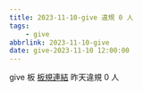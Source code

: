 ```yaml
---
title: 2023-11-10-give 違規 0 人
tags:
    - give
abbrlink: 2023-11-10-give
date: give-2023-11-10 12:00:00
---
```

give 板 [板規連結](https://www.ptt.cc/bbs/give/M.1612495900.A.C32.html)
昨天違規 0 人
